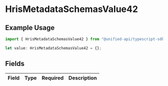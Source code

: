 # HrisMetadataSchemasValue42

## Example Usage

```typescript
import { HrisMetadataSchemasValue42 } from "@unified-api/typescript-sdk/sdk/models/shared";

let value: HrisMetadataSchemasValue42 = {};
```

## Fields

| Field       | Type        | Required    | Description |
| ----------- | ----------- | ----------- | ----------- |